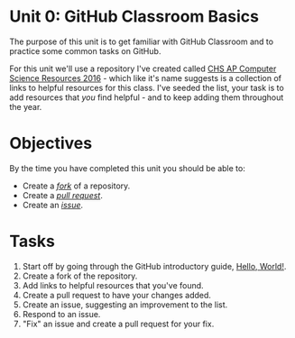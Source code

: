 # Unit 0: GitHub Classroom Basics

The purpose of this unit is to get familiar with GitHub Classroom and to practice some common tasks on GitHub.

For this unit we'll use a repository I've created called [CHS AP Computer Science Resources 2016][1] - which like it's name suggests is a collection of links to helpful resources for this class. I've seeded the list, your task is to add resources that _you_ find helpful - and to keep adding them throughout the year.

# Objectives

By the time you have completed this unit you should be able to:

* Create a [_fork_][2] of a repository.
* Create a [_pull request_][3].
* Create an [_issue_][4].

# Tasks
1. Start off by going through the GitHub introductory guide, [Hello, World!][5].
1. Create a fork of the repository.
1. Add links to helpful resources that you've found.
1. Create a pull request to have your changes added.
1. Create an issue, suggesting an improvement to the list.
1. Respond to an issue.
1. "Fix" an issue and create a pull request for your fix.

[1]: https://github.com/DouglasUrner/CHS-AP-Computer-Science-Resources-2016
[2]: https://guides.github.com/activities/forking
[3]: https://guides.github.com/activities/hello-world/#pr
[4]: https://guides.github.com/activities/contributing-to-open-source/#contributing
[5]: https://guides.github.com/activities/hello-world

